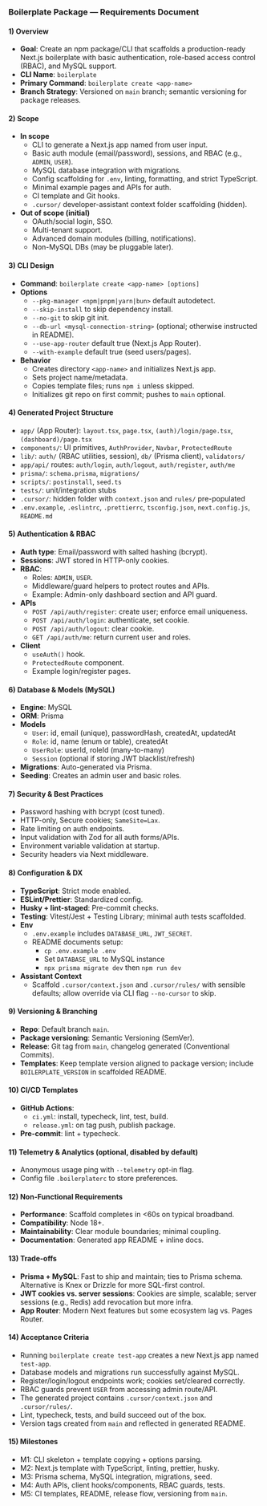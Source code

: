 ### Boilerplate Package — Requirements Document

#### 1) Overview
- **Goal**: Create an npm package/CLI that scaffolds a production-ready Next.js boilerplate with basic authentication, role-based access control (RBAC), and MySQL support.
- **CLI Name**: `boilerplate`
- **Primary Command**: `boilerplate create <app-name>`
- **Branch Strategy**: Versioned on `main` branch; semantic versioning for package releases.

#### 2) Scope
- **In scope**
  - CLI to generate a Next.js app named from user input.
  - Basic auth module (email/password), sessions, and RBAC (e.g., `ADMIN`, `USER`).
  - MySQL database integration with migrations.
  - Config scaffolding for `.env`, linting, formatting, and strict TypeScript.
  - Minimal example pages and APIs for auth.
  - CI template and Git hooks.
  - `.cursor/` developer-assistant context folder scaffolding (hidden).
- **Out of scope (initial)**
  - OAuth/social login, SSO.
  - Multi-tenant support.
  - Advanced domain modules (billing, notifications).
  - Non-MySQL DBs (may be pluggable later).

#### 3) CLI Design
- **Command**: `boilerplate create <app-name> [options]`
- **Options**
  - `--pkg-manager <npm|pnpm|yarn|bun>` default autodetect.
  - `--skip-install` to skip dependency install.
  - `--no-git` to skip git init.
  - `--db-url <mysql-connection-string>` (optional; otherwise instructed in README).
  - `--use-app-router` default true (Next.js App Router).
  - `--with-example` default true (seed users/pages).
- **Behavior**
  - Creates directory `<app-name>` and initializes Next.js app.
  - Sets project name/metadata.
  - Copies template files; runs `npm i` unless skipped.
  - Initializes git repo on first commit; pushes to `main` optional.

#### 4) Generated Project Structure
- `app/` (App Router): `layout.tsx`, `page.tsx`, `(auth)/login/page.tsx`, `(dashboard)/page.tsx`
- `components/`: UI primitives, `AuthProvider`, `Navbar`, `ProtectedRoute`
- `lib/`: `auth/` (RBAC utilities, session), `db/` (Prisma client), `validators/`
- `app/api/` routes: `auth/login`, `auth/logout`, `auth/register`, `auth/me`
- `prisma/`: `schema.prisma`, `migrations/`
- `scripts/`: `postinstall`, `seed.ts`
- `tests/`: unit/integration stubs
- `.cursor/`: hidden folder with `context.json` and `rules/` pre-populated
- `.env.example`, `.eslintrc`, `.prettierrc`, `tsconfig.json`, `next.config.js`, `README.md`

#### 5) Authentication & RBAC
- **Auth type**: Email/password with salted hashing (bcrypt).
- **Sessions**: JWT stored in HTTP-only cookies.
- **RBAC**:
  - Roles: `ADMIN`, `USER`.
  - Middleware/guard helpers to protect routes and APIs.
  - Example: Admin-only dashboard section and API guard.
- **APIs**
  - `POST /api/auth/register`: create user; enforce email uniqueness.
  - `POST /api/auth/login`: authenticate, set cookie.
  - `POST /api/auth/logout`: clear cookie.
  - `GET /api/auth/me`: return current user and roles.
- **Client**
  - `useAuth()` hook.
  - `ProtectedRoute` component.
  - Example login/register pages.

#### 6) Database & Models (MySQL)
- **Engine**: MySQL
- **ORM**: Prisma
- **Models**
  - `User`: id, email (unique), passwordHash, createdAt, updatedAt
  - `Role`: id, name (enum or table), createdAt
  - `UserRole`: userId, roleId (many-to-many)
  - `Session` (optional if storing JWT blacklist/refresh)
- **Migrations**: Auto-generated via Prisma.
- **Seeding**: Creates an admin user and basic roles.

#### 7) Security & Best Practices
- Password hashing with bcrypt (cost tuned).
- HTTP-only, Secure cookies; `SameSite=Lax`.
- Rate limiting on auth endpoints.
- Input validation with Zod for all auth forms/APIs.
- Environment variable validation at startup.
- Security headers via Next middleware.

#### 8) Configuration & DX
- **TypeScript**: Strict mode enabled.
- **ESLint/Prettier**: Standardized config.
- **Husky + lint-staged**: Pre-commit checks.
- **Testing**: Vitest/Jest + Testing Library; minimal auth tests scaffolded.
- **Env**
  - `.env.example` includes `DATABASE_URL`, `JWT_SECRET`.
  - README documents setup:
    - `cp .env.example .env`
    - Set `DATABASE_URL` to MySQL instance
    - `npx prisma migrate dev` then `npm run dev`
- **Assistant Context**
  - Scaffold `.cursor/context.json` and `.cursor/rules/` with sensible defaults; allow override via CLI flag `--no-cursor` to skip.

#### 9) Versioning & Branching
- **Repo**: Default branch `main`.
- **Package versioning**: Semantic Versioning (SemVer).
- **Release**: Git tag from `main`, changelog generated (Conventional Commits).
- **Templates**: Keep template version aligned to package version; include `BOILERPLATE_VERSION` in scaffolded README.

#### 10) CI/CD Templates
- **GitHub Actions**:
  - `ci.yml`: install, typecheck, lint, test, build.
  - `release.yml`: on tag push, publish package.
- **Pre-commit**: lint + typecheck.

#### 11) Telemetry & Analytics (optional, disabled by default)
- Anonymous usage ping with `--telemetry` opt-in flag.
- Config file `.boilerplaterc` to store preferences.

#### 12) Non-Functional Requirements
- **Performance**: Scaffold completes in <60s on typical broadband.
- **Compatibility**: Node 18+.
- **Maintainability**: Clear module boundaries; minimal coupling.
- **Documentation**: Generated app README + inline docs.

#### 13) Trade-offs
- **Prisma + MySQL**: Fast to ship and maintain; ties to Prisma schema. Alternative is Knex or Drizzle for more SQL-first control.
- **JWT cookies vs. server sessions**: Cookies are simple, scalable; server sessions (e.g., Redis) add revocation but more infra.
- **App Router**: Modern Next features but some ecosystem lag vs. Pages Router.

#### 14) Acceptance Criteria
- Running `boilerplate create test-app` creates a new Next.js app named `test-app`.
- Database models and migrations run successfully against MySQL.
- Register/login/logout endpoints work; cookies set/cleared correctly.
- RBAC guards prevent `USER` from accessing admin route/API.
- The generated project contains `.cursor/context.json` and `.cursor/rules/`.
- Lint, typecheck, tests, and build succeed out of the box.
- Version tags created from `main` and reflected in generated README.

#### 15) Milestones
- M1: CLI skeleton + template copying + options parsing.
- M2: Next.js template with TypeScript, linting, prettier, husky.
- M3: Prisma schema, MySQL integration, migrations, seed.
- M4: Auth APIs, client hooks/components, RBAC guards, tests.
- M5: CI templates, README, release flow, versioning from `main`.
